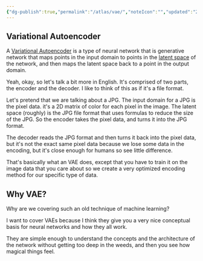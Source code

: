 ```yaml
---
{"dg-publish":true,"permalink":"/atlas/vae/","noteIcon":"","updated":"2024-10-29T17:52:46.132-07:00"}
---
```



## Variational Autoencoder

A [Variational Autoencoder](https://en.wikipedia.org/wiki/Variational_autoencoder) is a type of neural network that is generative network that maps points in the input domain to points in the [latent space]() of the network, and then maps the latent space back to a point in the output domain.

Yeah, okay, so let's talk a bit more in English. It's comprised of two parts, the encoder and the decoder. I like to think of this as if it's a file format.

Let's pretend that we are talking about a JPG. The input domain for a JPG is the pixel data. it's a 2D matrix of color for each pixel in the image. The latent space (roughly) is the JPG file format that uses formulas to reduce the size of the JPG. So the encoder takes the pixel data, and turns it into the JPG format.

The decoder reads the JPG format and then turns it back into the pixel data, but it's not the exact same pixel data because we lose some data in the encoding, but it's close enough for humans so see little difference.

That's basically what an VAE does, except that you have to train it on the image data that you care about so we create a very optimized encoding method for our specific type of data.

## Why VAE?

Why are we covering such an old technique of machine learning?

I want to cover VAEs because I think they give you a very nice conceptual basis for neural networks and how they all work.

They are simple enough to understand the concepts and the architecture of the network without getting too deep in the weeds, and then you see how magical things feel.

